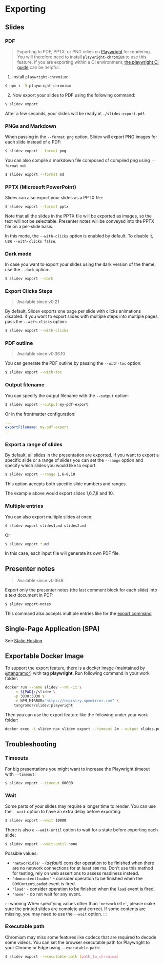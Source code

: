 # Exporting

## Slides

### PDF

> Exporting to PDF, PPTX, or PNG relies on [Playwright](https://playwright.dev) for rendering. You will therefore need to install [`playwright-chromium`](https://npmjs.com/package/playwright-chromium) to use this feature.
> If you are exporting within a CI environment, [the playwright CI guide](https://playwright.dev/docs/ci) can be helpful.

1. Install `playwright-chromium`:

```bash
$ npm i -D playwright-chromium
```

2. Now export your slides to PDF using the following command:

```bash
$ slidev export
```

After a few seconds, your slides will be ready at `./slides-export.pdf`.

### PNGs and Markdown

When passing in the `--format png` option, Slidev will export PNG images for each slide instead of a PDF:

```bash
$ slidev export --format png
```

You can also compile a markdown file composed of compiled png using `--format md`:

```bash
$ slidev export --format md
```

### PPTX (Microsoft PowerPoint)

Slidev can also export your slides as a PPTX file:

```bash
$ slidev export --format pptx
```

Note that all the slides in the PPTX file will be exported as images, so the text will not be selectable. Presenter notes will be conveyed into the PPTX file on a per-slide basis.

In this mode, the `--with-clicks` option is enabled by default. To disable it, use `--with-clicks false`.

### Dark mode

In case you want to export your slides using the dark version of the theme, use the `--dark` option:

```bash
$ slidev export --dark
```

### Export Clicks Steps

> Available since v0.21

By default, Slidev exports one page per slide with clicks animations disabled. If you want to export slides with multiple steps into multiple pages, pass the `--with-clicks` option:

```bash
$ slidev export --with-clicks
```

### PDF outline

> Available since v0.36.10

You can generate the PDF outline by passing the `--with-toc` option:

```bash
$ slidev export --with-toc
```

### Output filename

You can specify the output filename with the `--output` option:

```bash
$ slidev export --output my-pdf-export
```

Or in the frontmatter configuration:

```yaml
---
exportFilename: my-pdf-export
---
```

### Export a range of slides

By default, all slides in the presentation are exported. If you want to export a specific slide or a range of slides you can set the `--range` option and specify which slides you would like to export:

```bash
$ slidev export --range 1,6-8,10
```

This option accepts both specific slide numbers and ranges.

The example above would export slides 1,6,7,8 and 10.

### Multiple entries

You can also export multiple slides at once:

```bash
$ slidev export slides1.md slides2.md
```

Or

```bash
$ slidev export *.md
```

In this case, each input file will generate its own PDF file.

## Presenter notes

> Available since v0.36.8

Export only the presenter notes (the last comment block for each slide) into a text document in PDF:

```bash
$ slidev export-notes
```

This command also accepts multiple entries like for the [export command](#multiple-entries)

## Single-Page Application (SPA)

See [Static Hosting](/guide/hosting).

## Exportable Docker Image

To support the export feature, there is a [docker image](/guide/install#install-on-docker) (maintained by [@tangramor](https://github.com/tangramor)) with tag **playwright**. Run following command in your work folder:

```bash
docker run --name slidev --rm -it \
    -v ${PWD}:/slidev \
    -p 3030:3030 \
    -e NPM_MIRROR="https://registry.npmmirror.com" \
    tangramor/slidev:playwright
```

Then you can use the export feature like the following under your work folder:

```bash
docker exec -i slidev npx slidev export --timeout 2m --output slides.pdf
```

## Troubleshooting

### Timeouts

For big presentations you might want to increase the Playwright timeout with `--timeout`:

```bash
$ slidev export --timeout 60000
```

### Wait

Some parts of your slides may require a longer time to render. You can use the `--wait` option to have an extra delay before exporting:

```bash
$ slidev export --wait 10000
```

There is also a `--wait-until` option to wait for a state before exporting each slide:

```bash
$ slidev export --wait-until none
```

Possible values:

- `'networkidle'` - (_default_) consider operation to be finished when there are no network connections for at least `500` ms. Don't use this method for testing, rely on web assertions to assess readiness instead.
- `'domcontentloaded'` - consider operation to be finished when the `DOMContentLoaded` event is fired.
- `'load'` - consider operation to be finished when the `load` event is fired.
- `'none'` - do not wait for any event.

::: warning
When specifying values other than `'networkidle'`, please make sure the printed slides are complete and correct. If some contents are missing, you may need to use the `--wait` option.
:::

### Executable path

Chromium may miss some features like codecs that are required to decode some videos. You can set the browser executable path for Playwright to your Chrome or Edge using `--executable-path`:

```bash
$ slidev export --executable-path [path_to_chromium]
```
